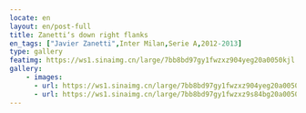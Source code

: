 ```yaml
---
locate: en
layout: en/post-full
title: Zanetti‘s down right flanks
en_tags: ["Javier Zanetti",Inter Milan,Serie A,2012-2013]
type: gallery
featimg: https://ws1.sinaimg.cn/large/7bb8bd97gy1fwzxz904yeg20a0050kjl.gif
gallery:
    - images:
      - url: https://ws1.sinaimg.cn/large/7bb8bd97gy1fwzxz904yeg20a0050kjl.gif
      - url: https://ws1.sinaimg.cn/large/7bb8bd97gy1fwzxz9s84bg20a0050b2a.gif
---
```

